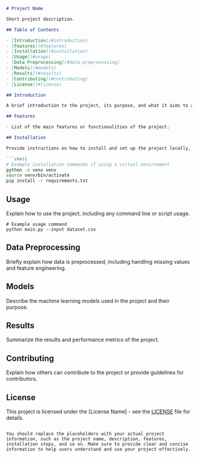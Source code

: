 ```markdown
# Project Name

Short project description.

## Table of Contents

- [Introduction](#introduction)
- [Features](#features)
- [Installation](#installation)
- [Usage](#usage)
- [Data Preprocessing](#data-preprocessing)
- [Models](#models)
- [Results](#results)
- [Contributing](#contributing)
- [License](#license)

## Introduction

A brief introduction to the project, its purpose, and what it aims to achieve.

## Features

- List of the main features or functionalities of the project.

## Installation

Provide instructions on how to install and set up the project locally, including any dependencies.

```shell
# Example installation commands if using a virtual environment
python -m venv venv
source venv/bin/activate
pip install -r requirements.txt
```

## Usage

Explain how to use the project, including any command line or script usage.

```shell
# Example usage command
python main.py --input dataset.csv
```

## Data Preprocessing

Briefly explain how data is preprocessed, including handling missing values and feature engineering.

## Models

Describe the machine learning models used in the project and their purpose.

## Results

Summarize the results and performance metrics of the project.

## Contributing

Explain how others can contribute to the project or provide guidelines for contributors.

## License

This project is licensed under the [License Name] - see the [LICENSE](LICENSE) file for details.

```

You should replace the placeholders with your actual project information, such as the project name, description, features, installation steps, and so on. Make sure to provide clear and concise information to help users understand and use your project effectively.
